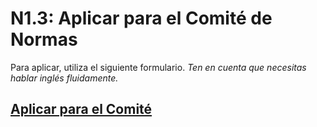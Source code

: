 # N1.3: Aplicar para el Comité de Normas

Para aplicar, utiliza el siguiente formulario. *Ten en cuenta que necesitas hablar inglés fluidamente.*

## [Aplicar para el Comité](https://forms.gle/S8R8fvrZxHVo7zre8)